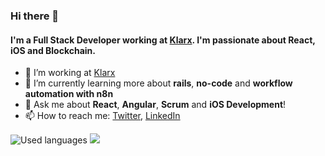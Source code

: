 ### Hi there 👋

#### I'm a Full Stack Developer working at [Klarx](https://klarx.de/). I'm passionate about React, iOS and Blockchain.

- 🔭 I’m working at [Klarx](https://klarx.de/)
- 🌱 I’m currently learning more about **rails**, **no-code** and **workflow automation with n8n**
- 💬 Ask me about **React**, **Angular**, **Scrum** and **iOS Development**! 
- 📫 How to reach me: [Twitter](https://twitter.com/m91michel), [LinkedIn](https://www.linkedin.com/in/mathias-michel-b07b6557/)

![Used languages](https://github-readme-stats.vercel.app/api/top-langs/?username=m91michel&layout=compact)
![](https://github-readme-stats.vercel.app/api?username=m91michel&show_icons=true&count_private=true&hide=contribs)
<!--
**m91michel/m91michel** is a ✨ _special_ ✨ repository because its `README.md` (this file) appears on your GitHub profile.
